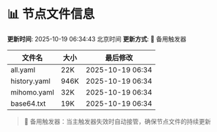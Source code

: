 # 📊 节点文件信息

**更新时间**: 2025-10-19 06:34:43 北京时间
**更新方式**: 🔄 备用触发器

| 文件名 | 大小 | 最后修改 |
|--------|------|----------|
| all.yaml | 22K | 2025-10-19 06:34 |
| history.yaml | 946K | 2025-10-19 06:34 |
| mihomo.yaml | 32K | 2025-10-19 06:34 |
| base64.txt | 19K | 2025-10-19 06:34 |

> 🔄 备用触发器：当主触发器失效时自动接管，确保节点文件的持续更新
